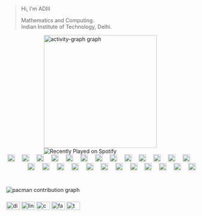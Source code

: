 >Hi, I'm ADIII
> 
> 
> Mathematics and Computing.\
> Indian Institute of Technology, Delhi.




<div style="padding-left: 100px;">
  <img src="https://github-readme-activity-graph.vercel.app/graph?username=ADIII-Archives&radius=16&theme=react&area=true&order=5" height="300" alt="activity-graph graph" />
</div>

<div style="padding-left: 100px;">
  <img src="https://spotify-recently-played-readme.vercel.app/api?user=31lsb2nnuaztvfbobptb5l2gew7y&width=300" alt="Recently Played on Spotify"/>
</div>

<div align="right">
  <img src="https://cdn.jsdelivr.net/gh/devicons/devicon/icons/git/git-original.svg" height="20" alt="git logo"  />
  <img width="11" />
  <img src="https://cdn.jsdelivr.net/gh/devicons/devicon/icons/gitlab/gitlab-original.svg" height="20" alt="gitlab logo"  />
  <img width="11" />
  <img src="https://cdn.jsdelivr.net/gh/devicons/devicon/icons/cplusplus/cplusplus-original.svg" height="20" alt="cplusplus logo"  />
  <img width="11" />
  <img src="https://cdn.jsdelivr.net/gh/devicons/devicon/icons/csharp/csharp-original.svg" height="20" alt="csharp logo"  />
  <img width="11" />
  <img src="https://cdn.jsdelivr.net/gh/devicons/devicon/icons/codeigniter/codeigniter-plain.svg" height="20" alt="codeigniter logo"  />
  <img width="11" />
  <img src="https://cdn.jsdelivr.net/gh/devicons/devicon/icons/amazonwebservices/amazonwebservices-line-wordmark.svg" height="20" alt="amazonwebservices logo"  />
  <img width="11" />
  <img src="https://cdn.jsdelivr.net/gh/devicons/devicon/icons/vscode/vscode-original.svg" height="20" alt="vscode logo"  />
  <img width="11" />
  <img src="https://cdn.jsdelivr.net/gh/devicons/devicon/icons/unity/unity-original.svg" height="20" alt="unity logo"  />
  <img width="11" />
  <img src="https://cdn.jsdelivr.net/gh/devicons/devicon/icons/typescript/typescript-original.svg" height="20" alt="typescript logo"  />
  <img width="11" />
  <img src="https://cdn.jsdelivr.net/gh/devicons/devicon/icons/tensorflow/tensorflow-original.svg" height="20" alt="tensorflow logo"  />
  <img width="11" />
  <img src="https://cdn.jsdelivr.net/gh/devicons/devicon/icons/swift/swift-original.svg" height="20" alt="swift logo"  />
  <img width="11" />
  <img src="https://cdn.jsdelivr.net/gh/devicons/devicon/icons/sourcetree/sourcetree-original.svg" height="20" alt="sourcetree logo"  />
  <img width="11" />
  <img src="https://cdn.jsdelivr.net/gh/devicons/devicon/icons/scala/scala-original.svg" height="20" alt="scala logo"  />
  <img width="11" />
  <img src="https://cdn.jsdelivr.net/gh/devicons/devicon/icons/redux/redux-original.svg" height="20" alt="redux logo"  />
  <img width="11" />
  <img src="https://cdn.jsdelivr.net/gh/devicons/devicon/icons/nextjs/nextjs-original.svg" height="20" alt="nextjs logo"  />
  <img width="11" />
  <img src="https://cdn.jsdelivr.net/gh/devicons/devicon/icons/linux/linux-original.svg" height="20" alt="linux logo"  />
  <img width="11" />
  <img src="https://cdn.jsdelivr.net/gh/devicons/devicon/icons/kubernetes/kubernetes-plain.svg" height="20" alt="kubernetes logo"  />
  <img width="11" />
  <img src="https://cdn.jsdelivr.net/gh/devicons/devicon/icons/julia/julia-original.svg" height="20" alt="julia logo"  />
  <img width="11" />
  <img src="https://cdn.jsdelivr.net/gh/devicons/devicon/icons/latex/latex-original.svg" height="20" alt="latex logo"  />
  <img width="11" />
  <img src="https://cdn.jsdelivr.net/gh/devicons/devicon/icons/java/java-original.svg" height="20" alt="java logo"  />
  <img width="11" />
  <img src="https://cdn.jsdelivr.net/gh/devicons/devicon/icons/css3/css3-original.svg" height="20" alt="css logo"  />
  <img width="11" />
  <img src="https://cdn.jsdelivr.net/gh/devicons/devicon/icons/django/django-plain.svg" height="20" alt="django logo"  />
  <img width="11" />
  <img src="https://cdn.jsdelivr.net/gh/devicons/devicon/icons/express/express-original.svg" height="20" alt="express logo"  />
  <img width="11" />
  <img src="https://cdn.jsdelivr.net/gh/devicons/devicon/icons/kaggle/kaggle-original.svg" height="20" alt="kaggle logo"  />
  <img width="11" />
  <img src="https://cdn.jsdelivr.net/gh/devicons/devicon/icons/wordpress/wordpress-original.svg" height="20" alt="wordpress logo"  />
</div>

###

<br clear="both">

<picture>
  <source media="(prefers-color-scheme: dark)" srcset="https://raw.githubusercontent.com/ADIII-Archives/ADIII-Archives/output/pacman-contribution-graph-dark.svg">
  <source media="(prefers-color-scheme: light)" srcset="https://raw.githubusercontent.com/ADIII-Archives/ADIII-Archives/output/pacman-contribution-graph.svg">
  <img alt="pacman contribution graph" src="https://raw.githubusercontent.com/ADIII-Archives/ADIII-Archives/output/pacman-contribution-graph.svg">
</picture>

###

<div align="left">
  <img src="https://raw.githubusercontent.com/maurodesouza/profile-readme-generator/master/src/assets/icons/social/discord/default.svg" width="36" height="22" alt="discord logo"  />
  <img src="https://raw.githubusercontent.com/maurodesouza/profile-readme-generator/master/src/assets/icons/social/linkedin/default.svg" width="36" height="22" alt="linkedin logo"  />
  <img src="https://raw.githubusercontent.com/maurodesouza/profile-readme-generator/master/src/assets/icons/social/codesandbox/default.svg" width="36" height="22" alt="codesandbox logo"  />
  <img src="https://raw.githubusercontent.com/maurodesouza/profile-readme-generator/master/src/assets/icons/social/facebook/default.svg" width="36" height="22" alt="facebook logo"  />
  <img src="https://raw.githubusercontent.com/maurodesouza/profile-readme-generator/master/src/assets/icons/social/twitch/default.svg" width="36" height="22" alt="twitch logo"  />
</div>

###
